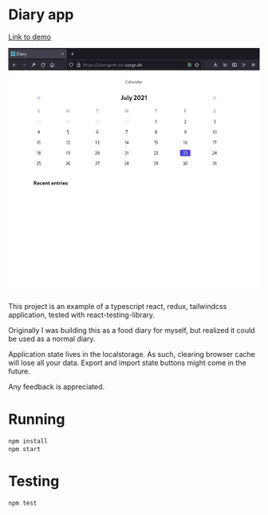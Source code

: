 # Diary app

[Link to demo](https://divergent-eel.surge.sh/)

![](assets/showcase.gif)

This project is an example of a typescript react, redux, tailwindcss application, tested with react-testing-library.

Originally I was building this as a food diary for myself, but realized it could be used as a normal diary.

Application state lives in the localstorage. As such, clearing browser cache will lose all your data. Export and import state buttons might come in the future.

Any feedback is appreciated.

# Running
```
npm install
npm start
```

# Testing

```
npm test
```
